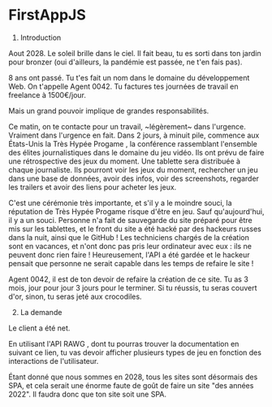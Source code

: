 # FirstAppJS
1. Introduction

Aout 2028. Le soleil brille dans le ciel. Il fait beau, tu es sorti dans ton jardin pour bronzer (oui d'ailleurs, la pandémie est passée, ne t'en fais pas).

8 ans ont passé. Tu t'es fait un nom dans le domaine du développement Web. On t'appelle Agent 0042. Tu factures tes journées de travail en freelance à 1500€/jour.

Mais un grand pouvoir implique de grandes responsabilités.

Ce matin, on te contacte pour un travail, ~légèrement~ dans l'urgence. Vraiment dans l'urgence en fait. Dans 2 jours, à minuit pile, commence aux États-Unis la Très Hypée Progame , la conférence rassemblant l'ensemble des élites journalistiques dans le domaine du jeu vidéo. Ils ont prévu de faire une rétrospective des jeux du moment. Une tablette sera distribuée à chaque journaliste. Ils pourront voir les jeux du moment, rechercher un jeu dans une base de données, avoir des infos, voir des screenshots, regarder les trailers et avoir des liens pour acheter les jeux.

C'est une cérémonie très importante, et s'il y a le moindre souci, la réputation de Très Hypée Progame risque d'être en jeu. Sauf qu'aujourd'hui, il y a un souci. Personne n'a fait de sauvegarde du site préparé pour être mis sur les tablettes, et le front du site a été hacké par des hackeurs russes dans la nuit, ainsi que le GitHub ! Les techniciens chargés de la création sont en vacances, et n'ont donc pas pris leur ordinateur avec eux : ils ne peuvent donc rien faire ! Heureusement, l'API a été gardée et le hackeur pensait que personne ne serait capable dans les temps de refaire le site !

Agent 0042, il est de ton devoir de refaire la création de ce site. Tu as 3 mois, jour pour jour 3 jours pour le terminer. Si tu réussis, tu seras couvert d'or, sinon, tu seras jeté aux crocodiles.

2. La demande

Le client a été net.

En utilisant l'API RAWG , dont tu pourras trouver la documentation en suivant ce lien, tu vas devoir afficher plusieurs types de jeu en fonction des interactions de l'utilisateur.

Étant donné que nous sommes en 2028, tous les sites sont désormais des SPA, et cela serait une énorme faute de goût de faire un site "des années 2022". Il faudra donc que ton site soit une SPA.

